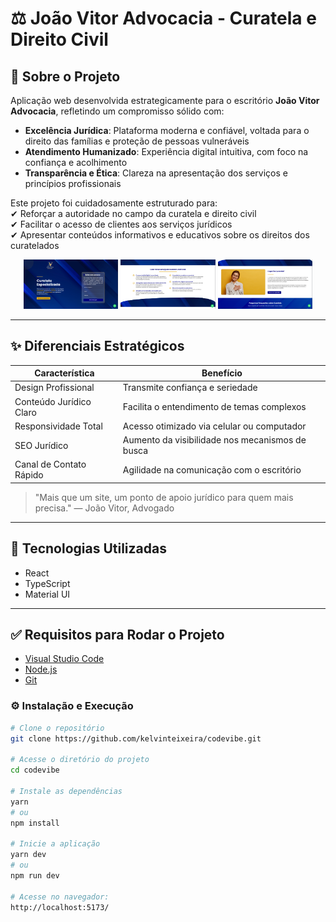 # ⚖️ João Vitor Advocacia - Curatela e Direito Civil

## 💼 Sobre o Projeto

Aplicação web desenvolvida estrategicamente para o escritório **João Vitor Advocacia**, refletindo um compromisso sólido com:

- **Excelência Jurídica**: Plataforma moderna e confiável, voltada para o direito das famílias e proteção de pessoas vulneráveis  
- **Atendimento Humanizado**: Experiência digital intuitiva, com foco na confiança e acolhimento  
- **Transparência e Ética**: Clareza na apresentação dos serviços e princípios profissionais  

Este projeto foi cuidadosamente estruturado para:  
✔ Reforçar a autoridade no campo da curatela e direito civil  
✔ Facilitar o acesso de clientes aos serviços jurídicos  
✔ Apresentar conteúdos informativos e educativos sobre os direitos dos curatelados  

<div align="center">
  <img src="./public/images/showcase1.png" width="30%">
  <img src="./public/images/showcase2.png" width="30%">
  <img src="./public/images/showcase3.png" width="30%">
</div>

---

## ✨ Diferenciais Estratégicos

| Característica           | Benefício                                      |
|--------------------------|------------------------------------------------|
| Design Profissional      | Transmite confiança e seriedade                |
| Conteúdo Jurídico Claro  | Facilita o entendimento de temas complexos     |
| Responsividade Total     | Acesso otimizado via celular ou computador     |
| SEO Jurídico             | Aumento da visibilidade nos mecanismos de busca|
| Canal de Contato Rápido  | Agilidade na comunicação com o escritório      |

> "Mais que um site, um ponto de apoio jurídico para quem mais precisa." — João Vitor, Advogado

---

## 🧠 Tecnologias Utilizadas

- React  
- TypeScript  
- Material UI  

---

## ✅ Requisitos para Rodar o Projeto

- [Visual Studio Code](https://code.visualstudio.com/)
- [Node.js](https://nodejs.org/en/)
- [Git](https://gitforwindows.org/)

### ⚙️ Instalação e Execução

```bash
# Clone o repositório
git clone https://github.com/kelvinteixeira/codevibe.git

# Acesse o diretório do projeto
cd codevibe

# Instale as dependências
yarn
# ou
npm install

# Inicie a aplicação
yarn dev
# ou
npm run dev

# Acesse no navegador:
http://localhost:5173/
